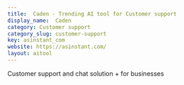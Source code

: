 ```yaml
---
title:  Caden - Trending AI tool for Customer support
display_name:  Caden
category: Customer support
category_slug: customer-support
key: asinstant_com
website: https://asinstant.com/
layout: aitool
---
```


Customer support and chat solution + for businesses
